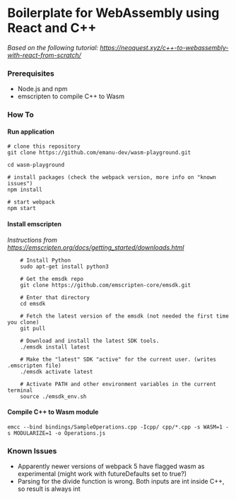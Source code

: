 # Boilerplate for WebAssembly using React and C++
*Based on the following tutorial: https://neoquest.xyz/c++-to-webassembly-with-react-from-scratch/*

### Prerequisites
- Node.js and npm
- emscripten to compile C++ to Wasm

### How To
#### Run application
```batch
# clone this repository
git clone https://github.com/emanu-dev/wasm-playground.git

cd wasm-playground

# install packages (check the webpack version, more info on "known issues")
npm install

# start webpack
npm start
```

#### Install emscripten
*Instructions from https://emscripten.org/docs/getting_started/downloads.html*
```batch
	# Install Python
  	sudo apt-get install python3

	# Get the emsdk repo
	git clone https://github.com/emscripten-core/emsdk.git
        
	# Enter that directory
	cd emsdk
	
	# Fetch the latest version of the emsdk (not needed the first time you clone)
	git pull
    
	# Download and install the latest SDK tools.
	./emsdk install latest
    
	# Make the "latest" SDK "active" for the current user. (writes .emscripten file)
	./emsdk activate latest
    
	# Activate PATH and other environment variables in the current terminal
	source ./emsdk_env.sh
```

#### Compile C++ to Wasm module
```batch
emcc --bind bindings/SampleOperations.cpp -Icpp/ cpp/*.cpp -s WASM=1 -s MODULARIZE=1 -o Operations.js
```

### Known Issues
- Apparently newer versions of webpack 5 have flagged wasm as experimental (might work with futureDefaults set to true?)
- Parsing for the divide function is wrong. Both inputs are int inside C++, so result is always int
